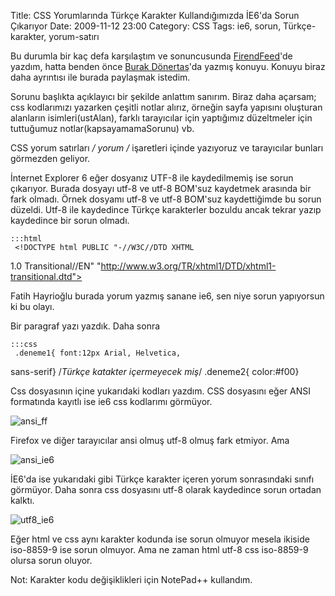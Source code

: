Title: CSS Yorumlarında Türkçe Karakter Kullandığımızda İE6&#039;da Sorun Çıkarıyor
Date: 2009-11-12 23:00
Category: CSS
Tags: ie6, sorun, Türkçe-karakter, yorum-satırı

Bu durumla bir kaç defa karşılaştım ve sonuncusunda [FirendFeed][]'de
yazdım, hatta benden önce [Burak Dönertaş][]'da yazmış konuyu. Konuyu
biraz daha ayrıntısı ile burada paylaşmak istedim.

Sorunu başlıkta açıklayıcı bir şekilde anlattım sanırım. Biraz daha
açarsam; css kodlarımızı yazarken çeşitli notlar alırız, örneğin sayfa
yapısını oluşturan alanların isimleri(ustAlan), farklı tarayıcılar için
yaptığımız düzeltmeler için tuttuğumuz notlar(kapsayamamaSorunu) vb.

CSS yorum satırları **/* yorum */** işaretleri içinde yazıyoruz ve
tarayıcılar bunları görmezden geliyor.

İnternet Explorer 6 eğer dosyanız UTF-8 ile kaydedilmemiş ise sorun
çıkarıyor. Burada dosyayı utf-8 ve utf-8 BOM'suz kaydetmek arasında bir
fark olmadı. Örnek dosyamı utf-8 ve utf-8 BOM'suz kaydettiğimde bu sorun
düzeldi. Utf-8 ile kaydedince Türkçe karakterler bozuldu ancak tekrar
yazıp kaydedince bir sorun olmadı.

	:::html
	 <!DOCTYPE html PUBLIC "-//W3C//DTD XHTML
1.0 Transitional//EN"
"http://www.w3.org/TR/xhtml1/DTD/xhtml1-transitional.dtd"> <html
xmlns="http://www.w3.org/1999/xhtml"> <head> <meta
http-equiv="Content-Type" content="text/html; charset=utf-8" />
<title>Untitled Document</title> <style type="text/css"> @import
url("stil.css"); </style> </head> <body> <p class="deneme1
deneme2">Fatih Hayrioğlu burada yorum yazmış sanane ie6, sen niye sorun
yapıyorsun ki bu olayı.</p> </body> </html> 

Bir paragraf yazı yazdık. Daha sonra

	:::css
	 .deneme1{ font:12px Arial, Helvetica,
sans-serif} /*Türkçe katakter içermeyecek miş*/ .deneme2{ color:#f00}


Css dosyasının içine yukarıdaki kodları yazdım. CSS dosyasını eğer ANSI
formatında kayıtlı ise ie6 css kodlarımı görmüyor.

![ansi_ff][]

Firefox ve diğer tarayıcılar ansi olmuş utf-8 olmuş fark etmiyor. Ama

![ansi_ie6][]

İE6'da ise yukarıdaki gibi Türkçe karakter içeren yorum sonrasındaki
sınıfı görmüyor. Daha sonra css dosyasını utf-8 olarak kaydedince sorun
ortadan kalktı.

![utf8_ie6][]

Eğer html ve css aynı karakter kodunda ise sorun olmuyor mesela ikiside
iso-8859-9 ise sorun olmuyor. Ama ne zaman html utf-8 css iso-8859-9
olursa sorun oluyor.

Not: Karakter kodu değişiklikleri için NotePad++ kullandım.

</p>

  [FirendFeed]: http://ff.im/af0XB
  [Burak Dönertaş]: http://ff.im/86KsI
  [ansi_ff]: http://www.fatihhayrioglu.com/images/ansi_ff.gif
    "ansi_ff"
  [ansi_ie6]: http://www.fatihhayrioglu.com/images/ansi_ie6.gif
    "ansi_ie6"
  [utf8_ie6]: http://www.fatihhayrioglu.com/images/utf8_ie6.gif
    "utf8_ie6"
